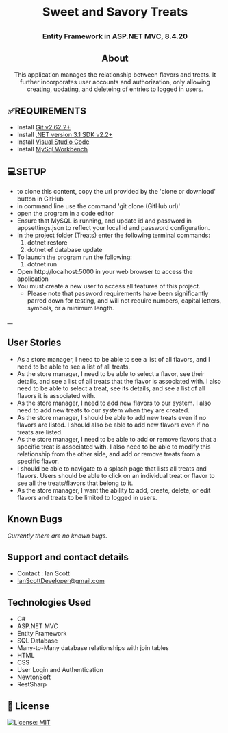 # <h1 align = "center"> Sweet and Savory Treats

## <h3 align = "center"> Entity Framework in ASP.NET MVC, 8.4.20

## <h2 align = "center"> About

<p align = "center"> This application manages the relationship between flavors and treats. It further incorporates user accounts and authorization, only allowing creating, updating, and deleteing of entries to logged in users. 

## **✅REQUIREMENTS**
* Install [Git v2.62.2+](https://git-scm.com/downloads/)
* Install [.NET version 3.1 SDK v2.2+](https://dotnet.microsoft.com/download/dotnet-core/2.2)
* Install [Visual Studio Code](https://code.visualstudio.com/)
* Install [MySql Workbench](https://www.mysql.com/products/workbench/)

## **💻SETUP**
* to clone this content, copy the url provided by the 'clone or download' button in GitHub
* in command line use the command 'git clone (GitHub url)'
* open the program in a code editor
* Ensure that MySQL is running, and update id and password in appsettings.json to reflect your local id and password configuration.
* In the project folder (Treats) enter the following terminal commands:
  1. dotnet restore
  2. dotnet ef database update
* To launch the program run the following:
  1. dotnet run
* Open http://localhost:5000 in your web browser to access the application
* You must create a new user to access all features of this project.
  * Please note that password requirements have been significantly parred down for testing, and will not require numbers, capital letters, symbols, or a minimum length.  

__

## User Stories

* As a store manager, I need to be able to see a list of all flavors, and I need to be able to see a list of all treats. 
* As the store manager, I need to be able to select a flavor, see their details, and see a list of all treats that the flavor is associated with. I also need to be able to select a treat, see its details, and see a list of all flavors it is associated with.
* As the store manager, I need to add new flavors to our system. I also need to add new treats to our system when they are created.
* As the store manager, I should be able to add new treats even if no flavors are listed. I should also be able to add new flavors even if no treats are listed.
* As the store manager, I need to be able to add or remove flavors that a specific treat is associated with. I also need to be able to modify this relationship from the other side, and add or remove treats from a specific flavor.
* I should be able to navigate to a splash page that lists all treats and flavors. Users should be able to click on an individual treat or flavor to see all the treats/flavors that belong to it.
* As the store manager, I want the ability to add, create, delete, or edit flavors and treats to be limited to logged in users. 

## Known Bugs

_Currently there are no known bugs._

## Support and contact details

* Contact : Ian Scott
* [IanScottDeveloper@gmail.com](IanScottDeveloper@gmail.com)

## Technologies Used

* C#
* ASP.NET MVC
* Entity Framework
* SQL Database
* Many-to-Many database relationships with join tables
* HTML
* CSS
* User Login and Authentication
* NewtonSoft
* RestSharp


## **📘 License**
[![License: MIT](https://img.shields.io/badge/License-MIT-yellow.svg)](https://opensource.org/licenses/MIT)
